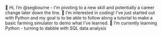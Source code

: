 👋 Hi, I’m @segbourne - I'm pivoting to a new skill and potentially a career change later down the line.
👀 I’m interested in coding! I've just started out with Python and my goal is to be able to follow along a tutorial to make a basic farming simulator to demo what I've learned. 
🌱 I’m currently learning Python - turning to dabble with SQL data analysis

<!---
segbourne/segbourne is a ✨ special ✨ repository because its `README.md` (this file) appears on your GitHub profile.
You can click the Preview link to take a look at your changes.
--->
